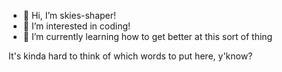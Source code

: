 - 👋 Hi, I’m skies-shaper!
- 👀 I’m interested in coding!
- 🌱 I’m currently learning how to get better at this sort of thing

It's kinda hard to think of which words to put here, y'know?
